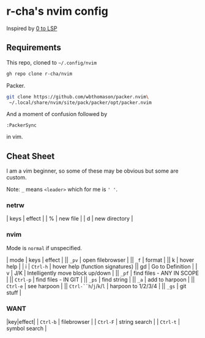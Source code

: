 # r-cha's nvim config

Inspired by [0 to LSP](https://www.youtube.com/watch?v=w7i4amO_zaE&list=WL&index=14&t=545s)

## Requirements

This repo, cloned to `~/.config/nvim`

```sh
gh repo clone r-cha/nvim
```

Packer.

```sh
git clone https://github.com/wbthomason/packer.nvim\
 ~/.local/share/nvim/site/pack/packer/opt/packer.nvim
```

And a moment of confusion followed by

```
:PackerSync
```

in vim.

## Cheat Sheet

I am a vim beginner, so some of these may be obvious but some are custom.

Note: `_` means `<leader>` which for me is `' '`.

### netrw

| keys | effect |
| % | new file |
| d | new directory |

### nvim

Mode is `normal` if unspecified.

| mode | keys | effect |
|| `_pv` | open filebrowser |
|| `_f` | format |
|| k | hover help |
| i | `Ctrl-h` | hover help (function signatures)
|| gd | Go to Definition |
| v | J/K | Intelligently move block up/down |
|| `_pf` | find files - ANY IN SCOPE |
|| `Ctrl-p` | find files - IN GIT |
|| `_ps` | find string |
|| `_a` | add to harpoon |
|| `Ctrl-e` | see harpoon |
|| `Ctrl-``h`/`j`/`k`/`l` | harpoon to 1/2/3/4 |
|| `_gs` | git stuff |

### WANT

|key|effect|
| `Ctrl-b` | filebrowser |
| `Ctrl-F` | string search |
| `Ctrl-t` | symbol search |

